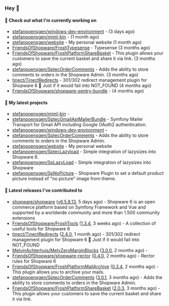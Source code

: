 ### Hey 👋

#### 👷 Check out what I'm currently working on

- [stefanpoensgen/windows-dev-environment](https://github.com/stefanpoensgen/windows-dev-environment) -  (3 days ago)
- [stefanpoensgen/mjml-bin](https://github.com/stefanpoensgen/mjml-bin) -  (1 month ago)
- [stefanpoensgen/website](https://github.com/stefanpoensgen/website) - My personal website (1 month ago)
- [FriendsOfShopware/FroshTypesense](https://github.com/FriendsOfShopware/FroshTypesense) - Typesense (3 months ago)
- [FriendsOfShopware/FroshPlatformShareBasket](https://github.com/FriendsOfShopware/FroshPlatformShareBasket) - This plugin allows your customers to save the current basket and share it via link. (3 months ago)
- [stefanpoensgen/SptecOrderComments](https://github.com/stefanpoensgen/SptecOrderComments) - Adds the ability to store comments to orders in the Shopware Admin. (3 months ago)
- [tinect/TinectRedirects](https://github.com/tinect/TinectRedirects) - 301/302 redirect management plugin for Shopware 6 💙 Just if it would fail into NOT_FOUND (4 months ago)
- [FriendsOfShopware/shopware-sentry-bundle](https://github.com/FriendsOfShopware/shopware-sentry-bundle) -  (4 months ago)

#### 🌱 My latest projects

- [stefanpoensgen/mjml-bin](https://github.com/stefanpoensgen/mjml-bin) - 
- [stefanpoensgen/SptecGmailApiMailerBundle](https://github.com/stefanpoensgen/SptecGmailApiMailerBundle) - Symfony Mailer Transport for Gmail API including Google OAuth2 authentication.
- [stefanpoensgen/windows-dev-environment](https://github.com/stefanpoensgen/windows-dev-environment) - 
- [stefanpoensgen/SptecOrderComments](https://github.com/stefanpoensgen/SptecOrderComments) - Adds the ability to store comments to orders in the Shopware Admin.
- [stefanpoensgen/website](https://github.com/stefanpoensgen/website) - My personal website
- [stefanpoensgen/SptecLazyload](https://github.com/stefanpoensgen/SptecLazyload) - Simple integration of lazysizes into Shopware 6.
- [stefanpoensgen/SpLazyLoad](https://github.com/stefanpoensgen/SpLazyLoad) - Simple integration of lazysizes into Shopware
- [stefanpoensgen/SpNoPicture](https://github.com/stefanpoensgen/SpNoPicture) - Shopware Plugin to set a default product picture instead of &#34;no picture&#34; image from theme.

#### 🔭 Latest releases I've contributed to

- [shopware/shopware](https://github.com/shopware/shopware) ([v6.5.8.13](https://github.com/shopware/shopware/releases/tag/v6.5.8.13), 5 days ago) - Shopware 6 is an open commerce platform based on Symfony Framework and Vue and supported by a worldwide community and more than 1.500 community extensions
- [FriendsOfShopware/FroshTools](https://github.com/FriendsOfShopware/FroshTools) ([1.3.4](https://github.com/FriendsOfShopware/FroshTools/releases/tag/1.3.4), 3 weeks ago) - A collection of useful tools for Shopware 6
- [tinect/TinectRedirects](https://github.com/tinect/TinectRedirects) ([2.4.0](https://github.com/tinect/TinectRedirects/releases/tag/2.4.0), 1 month ago) - 301/302 redirect management plugin for Shopware 6 💙 Just if it would fail into NOT_FOUND
- [MelvinAchterhuis/MelvZeroMarginBlocks](https://github.com/MelvinAchterhuis/MelvZeroMarginBlocks) ([3.0.0](https://github.com/MelvinAchterhuis/MelvZeroMarginBlocks/releases/tag/3.0.0), 2 months ago) - 
- [FriendsOfShopware/shopware-rector](https://github.com/FriendsOfShopware/shopware-rector) ([0.4.0](https://github.com/FriendsOfShopware/shopware-rector/releases/tag/0.4.0), 2 months ago) - Rector rules for Shopware 6
- [FriendsOfShopware/FroshPlatformMailArchive](https://github.com/FriendsOfShopware/FroshPlatformMailArchive) ([0.3.4](https://github.com/FriendsOfShopware/FroshPlatformMailArchive/releases/tag/0.3.4), 2 months ago) - This plugin allows you to archive your mails.
- [stefanpoensgen/SptecOrderComments](https://github.com/stefanpoensgen/SptecOrderComments) ([3.0.1](https://github.com/stefanpoensgen/SptecOrderComments/releases/tag/3.0.1), 3 months ago) - Adds the ability to store comments to orders in the Shopware Admin.
- [FriendsOfShopware/FroshPlatformShareBasket](https://github.com/FriendsOfShopware/FroshPlatformShareBasket) ([2.0.3](https://github.com/FriendsOfShopware/FroshPlatformShareBasket/releases/tag/2.0.3), 3 months ago) - This plugin allows your customers to save the current basket and share it via link.
